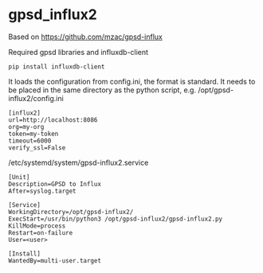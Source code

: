 # gpsd_influx2
Based on https://github.com/mzac/gpsd-influx


Required gpsd libraries and influxdb-client
```
pip install influxdb-client
```

It loads the configuration from config.ini, the format is standard. It needs to be placed in the same directory as the python script, e.g. /opt/gpsd-influx2/config.ini

```
[influx2]
url=http://localhost:8086
org=my-org
token=my-token
timeout=6000
verify_ssl=False
```

/etc/systemd/system/gpsd-influx2.service
```
[Unit]
Description=GPSD to Influx
After=syslog.target

[Service]
WorkingDirectory=/opt/gpsd-influx2/
ExecStart=/usr/bin/python3 /opt/gpsd-influx2/gpsd-influx2.py
KillMode=process
Restart=on-failure
User=<user>

[Install]
WantedBy=multi-user.target
```
